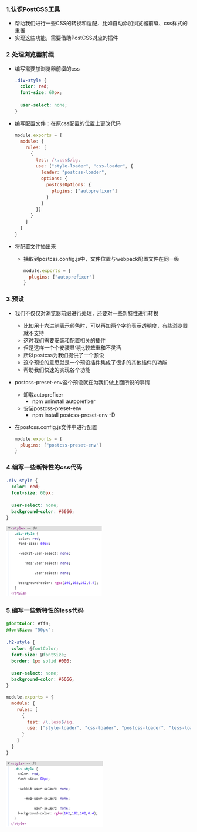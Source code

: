### 1.认识PostCSS工具

- 帮助我们进行一些CSS的转换和适配，比如自动添加浏览器前缀、css样式的重置
- 实现这些功能，需要借助PostCSS对应的插件

### 2.处理浏览器前缀

- 编写需要加浏览器前缀的css

  ```css
  .div-style {
    color: red;
    font-size: 60px;
  
    user-select: none;
  }
  ```

- 编写配置文件：在原css配置的位置上更改代码

  ```js
  module.exports = {
    module: {
      rules: [
        {
          test: /\.css$/ig,
          use: ["style-loader", "css-loader", {
            loader: "postcss-loader",
            options: {
              postcssOptions: {
                plugins: ["autoprefixer"]
              }
            }
          }]
        }
      ]
    }
  }
  ```

- 将配置文件抽出来

  - 抽取到postcss.config.js中，文件位置与webpack配置文件在同一级
  
    ```js
    module.exports = {
      plugins: ["autoprefixer"]
    }
    ```

### 3.预设

- 我们不仅仅对浏览器前缀进行处理，还要对一些新特性进行转换

  - 比如用十六进制表示颜色时，可以再加两个字符表示透明度，有些浏览器就不支持
  - 这时我们需要安装和配置相关的插件
  - 但是这样一个个安装显得比较笨重和不灵活
  - 所以postcss为我们提供了一个预设
  - 这个预设的意思就是一个预设插件集成了很多的其他插件的功能
  - 帮助我们快速的实现各个功能

- postcss-preset-env这个预设就在为我们做上面所说的事情

  - 卸载autoprefixer
    - npm uninstall autoprefixer
  - 安装postcss-preset-env
    - npm install postcss-preset-env -D

- 在postcss.config.js文件中进行配置

  ```js
  module.exports = {
    plugins: ["postcss-preset-env"]
  }
  ```

### 4.编写一些新特性的css代码

```css
.div-style {
  color: red;
  font-size: 60px;

  user-select: none;
  background-color: #6666;
}
```

<img src="images/image-20220704081831099.png" alt="image-20220704081831099" style="zoom:50%;" />

### 5.编写一些新特性的less代码

```css
@fontColor: #ff0;
@fontSize: "50px";

.h2-style {
  color: @fontColor;
  font-size: @fontSize;
  border: 1px solid #000;

  user-select: none;
  background-color: #6666;
}
```

```js
module.exports = {
  module: {
    rules: [
      {
        test: /\.less$/ig,
        use: ["style-loader", "css-loader", "postcss-loader", "less-loader"]
      }
    ]
  }
}
```

<img src="images/image-20220704082037147.png" alt="image-20220704082037147" style="zoom:50%;" />



